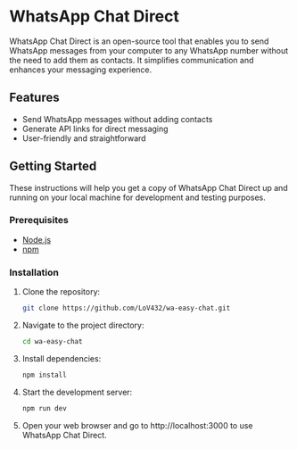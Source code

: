 # WhatsApp Chat Direct

WhatsApp Chat Direct is an open-source tool that enables you to send WhatsApp messages from your computer to any WhatsApp number without the need to add them as contacts. It simplifies communication and enhances your messaging experience.

## Features

- Send WhatsApp messages without adding contacts
- Generate API links for direct messaging
- User-friendly and straightforward

## Getting Started

These instructions will help you get a copy of WhatsApp Chat Direct up and running on your local machine for development and testing purposes.

### Prerequisites

- [Node.js](https://nodejs.org/)
- [npm](https://www.npmjs.com/)

### Installation

1. Clone the repository:

   ```sh
   git clone https://github.com/LoV432/wa-easy-chat.git
   ```

2. Navigate to the project directory:

    ```sh
   cd wa-easy-chat
   ```

3. Install dependencies:

    ```sh
    npm install
   ```

4. Start the development server:

    ```sh
    npm run dev
    ```

5. Open your web browser and go to http://localhost:3000 to use WhatsApp Chat Direct.